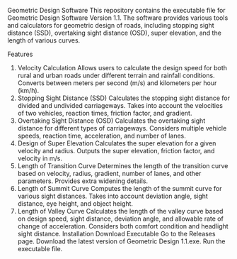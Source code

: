 Geometric Design Software
This repository contains the executable file for Geometric Design Software Version 1.1. The software provides various tools and calculators for geometric design of roads, including stopping sight distance (SSD), overtaking sight distance (OSD), super elevation, and the length of various curves.

Features
1. Velocity Calculation
Allows users to calculate the design speed for both rural and urban roads under different terrain and rainfall conditions.
Converts between meters per second (m/s) and kilometers per hour (km/h).
2. Stopping Sight Distance (SSD)
Calculates the stopping sight distance for divided and undivided carriageways.
Takes into account the velocities of two vehicles, reaction times, friction factor, and gradient.
3. Overtaking Sight Distance (OSD)
Calculates the overtaking sight distance for different types of carriageways.
Considers multiple vehicle speeds, reaction time, acceleration, and number of lanes.
4. Design of Super Elevation
Calculates the super elevation for a given velocity and radius.
Outputs the super elevation, friction factor, and velocity in m/s.
5. Length of Transition Curve
Determines the length of the transition curve based on velocity, radius, gradient, number of lanes, and other parameters.
Provides extra widening details.
6. Length of Summit Curve
Computes the length of the summit curve for various sight distances.
Takes into account deviation angle, sight distance, eye height, and object height.
7. Length of Valley Curve
Calculates the length of the valley curve based on design speed, sight distance, deviation angle, and allowable rate of change of acceleration.
Considers both comfort condition and headlight sight distance.
Installation
Download Executable
Go to the Releases page.
Download the latest version of Geometric Design 1.1.exe.
Run the executable file.
